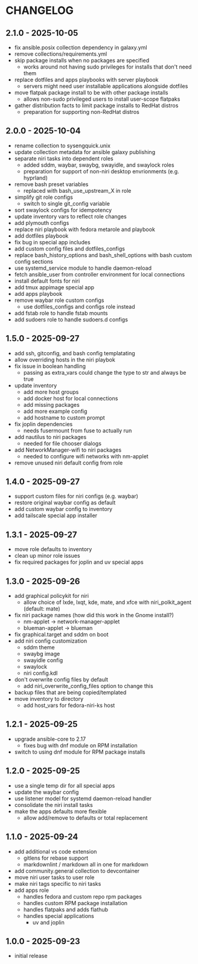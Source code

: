 # CHANGELOG

## 2.1.0 - 2025-10-05

- fix ansible.posix collection dependency in galaxy.yml
- remove collections/requirements.yml
- skip package installs when no packages are specified
  - works around not having sudo privileges for installs that don't need them
- replace dotfiles and apps playbooks with server playbook
  - servers might need user installable applications alongside dotfiles
- move flatpak package install to be with other package installs
  - allows non-sudo privileged users to install user-scope flatpaks
- gather distribution facts to limit package installs to RedHat distros
  - preparation for supporting non-RedHat distros

## 2.0.0 - 2025-10-04

- rename collection to sysengquick.unix
- update collection metadata for ansible galaxy publishing
- separate niri tasks into dependent roles
  - added sddm, waybar, swaybg, swayidle, and swaylock roles
  - preparation for support of non-niri desktop envrionments (e.g. hyprland)
- remove bash preset variables
  - replaced with bash_use_upstream_X in role
- simplify git role configs
  - switch to single git_config variable
- sort swaylock configs for idempotency
- update inventory vars to reflect role changes
- add plymouth configs
- replace niri playbook with fedora metarole and playbook
- add dotfiles playbook
- fix bug in special app includes
- add custom config files and dotfiles_configs
- replace bash_history_options and bash_shell_options with bash custom config sections
- use systemd_service module to handle daemon-reload
- fetch ansible_user from controller environment for local connections
- install default fonts for niri
- add tmux appimage special app
- add apps playbook
- remove waybar role custom configs
  - use dotfiles_configs and configs role instead
- add fstab role to handle fstab mounts
- add sudoers role to handle sudoers.d configs

## 1.5.0 - 2025-09-27

- add ssh, gitconfig, and bash config templatating
- allow overriding hosts in the niri playbok
- fix issue in boolean handling
  - passing as extra_vars could change the type to str and always be true
- update inventory
  - add more host groups
  - add docker host for local connections
  - add missing packages
  - add more example config
  - add hostname to custom prompt
- fix joplin dependencies
  - needs fusermount from fuse to actually run
- add nautilus to niri packages
  - needed for file chooser dialogs
- add NetworkManager-wifi to niri packages
  - needed to configure wifi networks with nm-applet
- remove unused niri default config from role

## 1.4.0 - 2025-09-27

- support custom files for niri configs (e.g. waybar)
- restore original waybar config as default
- add custom waybar config to inventory
- add tailscale special app installer

## 1.3.1 - 2025-09-27

- move role defaults to inventory
- clean up minor role issues
- fix required packages for joplin and uv special apps

## 1.3.0 - 2025-09-26

- add graphical policykit for niri
  - allow choice of lxde, lxqt, kde, mate, and xfce with niri_polkit_agent (default: mate)
- fix niri package names (how did this work in the Gnome install?)
  - nm-applet -> network-manager-applet
  - blueman-applet -> blueman
- fix graphical.target and sddm on boot
- add niri config customization
  - sddm theme
  - swaybg image
  - swayidle config
  - swaylock
  - niri config.kdl
- don't overwrite config files by default
  - add niri_overwrite_config_files option to change this
- backup files that are being copied/templated
- move inventory to directory
  - add host_vars for fedora-niri-ks host

## 1.2.1 - 2025-09-25

- upgrade ansible-core to 2.17
  - fixes bug with dnf module on RPM installation
- switch to using dnf module for RPM package installs

## 1.2.0 - 2025-09-25

- use a single temp dir for all special apps
- update the waybar config
- use listener model for systemd daemon-reload handler
- consolidate the niri install tasks
- make the apps defaults more flexible
  - allow add/remove to defaults or total replacement

## 1.1.0 - 2025-09-24

- add additional vs code extension
  - gitlens for rebase support
  - markdownlint / markdown all in one for markdown
- add community.general collection to devcontainer
- move niri user tasks to user role
- make niri tags specific to niri tasks
- add apps role
  - handles fedora and custom repo rpm packages
  - handles custom RPM package installation
  - handles flatpaks and adds flathub
  - handles special applications
    - uv and joplin

## 1.0.0 - 2025-09-23

- initial release
